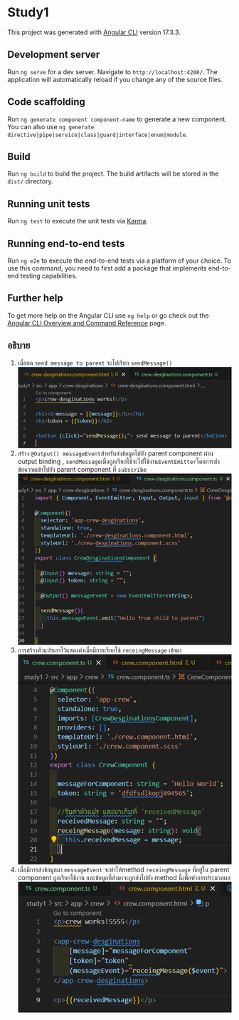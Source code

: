# Study1

This project was generated with [Angular CLI](https://github.com/angular/angular-cli) version 17.3.3.

## Development server

Run `ng serve` for a dev server. Navigate to `http://localhost:4200/`. The application will automatically reload if you change any of the source files.

## Code scaffolding

Run `ng generate component component-name` to generate a new component. You can also use `ng generate directive|pipe|service|class|guard|interface|enum|module`.

## Build

Run `ng build` to build the project. The build artifacts will be stored in the `dist/` directory.

## Running unit tests

Run `ng test` to execute the unit tests via [Karma](https://karma-runner.github.io).

## Running end-to-end tests

Run `ng e2e` to execute the end-to-end tests via a platform of your choice. To use this command, you need to first add a package that implements end-to-end testing capabilities.

## Further help

To get more help on the Angular CLI use `ng help` or go check out the [Angular CLI Overview and Command Reference](https://angular.io/cli) page.

## อธิบาย
1. เมื่อกด `send message to parent` จะไปเรียก `sendMessage()`
    ![alt text](image.png)
2. สร้าง `@Output() messageEvent`สำหรับส่งข้อมูลไปยัง parent component ผ่าน output binding , `sendMessage`เมื่อถูกเรียกใช้จะไปใช้งาน`EventEmitter`โดยการส่งข้อความเข้าไปยัง parent component ที่ `subscribe`
    ![alt text](image-1.png)
3. การสร้างตัวแปรเอาไว้แสดงค่าเมื่อมีการเรียกใช้ `receingMessage` เข้ามา
    ![alt text](image-2.png)
4. เมื่อมีการส่งข้อมูลมา `messageEvent` จะทำให้method `receingMessage` ที่อยู่ใน parent component ถูกเรียกใช้งาน และข้อมูลที่ส่งมาจะถูกส่งไปยัง method นี้เพื่อทำการประมวลผล
    ![alt text](image-4.png)